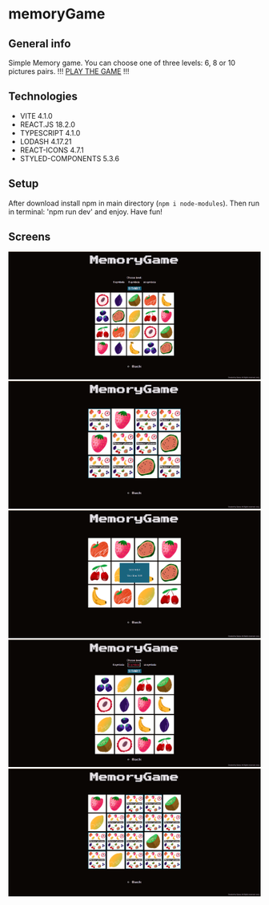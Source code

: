 # memoryGame
## General info
Simple Memory game. You can choose one of three levels: 6, 8 or 10 pictures pairs. 
!!! [PLAY THE GAME](http://memorygame.siaraa.pl/) !!!

## Technologies
* VITE 4.1.0
* REACT.JS 18.2.0
* TYPESCRIPT 4.1.0
* LODASH 4.17.21
* REACT-ICONS 4.7.1
* STYLED-COMPONENTS 5.3.6

## Setup
After download install npm in main directory (`npm i node-modules`). Then run in terminal: 'npm run dev' and enjoy. Have fun!

## Screens
![My Image](https://github.com/siaraa/memoryGame/blob/65721066b8a6ea284f3546febf75bfe4995fa1c7/screens/2023-03-07_18h21_29.png)
![My Image](https://github.com/siaraa/memoryGame/blob/65721066b8a6ea284f3546febf75bfe4995fa1c7/screens/2023-03-07_18h21_49.png)
![My Image](https://github.com/siaraa/memoryGame/blob/0c781c8869e9f9b8fb492e0f86493c3c88c70f47/screens/2023-03-07_19h04_07.png)
![My Image](https://github.com/siaraa/memoryGame/blob/65721066b8a6ea284f3546febf75bfe4995fa1c7/screens/2023-03-07_18h22_11.png)
![My Image](https://github.com/siaraa/memoryGame/blob/65721066b8a6ea284f3546febf75bfe4995fa1c7/screens/2023-03-07_18h22_32.png)
